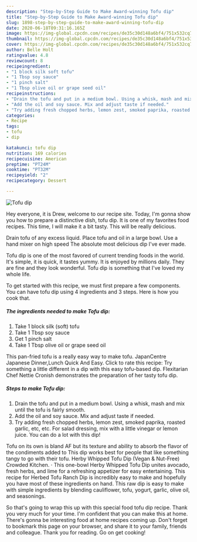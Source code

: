 ```yaml
---
description: "Step-by-Step Guide to Make Award-winning Tofu dip"
title: "Step-by-Step Guide to Make Award-winning Tofu dip"
slug: 1898-step-by-step-guide-to-make-award-winning-tofu-dip
date: 2020-06-18T09:31:16.165Z
image: https://img-global.cpcdn.com/recipes/de35c30d148a6bf4/751x532cq70/tofu-dip-recipe-main-photo.jpg
thumbnail: https://img-global.cpcdn.com/recipes/de35c30d148a6bf4/751x532cq70/tofu-dip-recipe-main-photo.jpg
cover: https://img-global.cpcdn.com/recipes/de35c30d148a6bf4/751x532cq70/tofu-dip-recipe-main-photo.jpg
author: Belle Holt
ratingvalue: 4.8
reviewcount: 8
recipeingredient:
- "1 block silk soft tofu"
- "1 Tbsp soy sauce"
- "1 pinch salt"
- "1 Tbsp olive oil or grape seed oil"
recipeinstructions:
- "Drain the tofu and put in a medium bowl. Using a whisk, mash and mix until the tofu is fairly smooth."
- "Add the oil and soy sauce. Mix and adjust taste if needed."
- "Try adding fresh chopped herbs, lemon zest, smoked paprika, roasted garlic, etc, etc. For salad dressing, mix with a little vinegar or lemon juice. You can do a lot with this dip!"
categories:
- Recipe
tags:
- tofu
- dip

katakunci: tofu dip 
nutrition: 169 calories
recipecuisine: American
preptime: "PT24M"
cooktime: "PT32M"
recipeyield: "2"
recipecategory: Dessert

---
```



![Tofu dip](https://img-global.cpcdn.com/recipes/de35c30d148a6bf4/751x532cq70/tofu-dip-recipe-main-photo.jpg)

Hey everyone, it is Drew, welcome to our recipe site. Today, I'm gonna show you how to prepare a distinctive dish, tofu dip. It is one of my favorites food recipes. This time, I will make it a bit tasty. This will be really delicious.

Drain tofu of any excess liquid. Place tofu and oil in a large bowl. Use a hand mixer on high speed The absolute most delicious dip I&#39;ve ever made.

Tofu dip is one of the most favored of current trending foods in the world. It's simple, it is quick, it tastes yummy. It is enjoyed by millions daily. They are fine and they look wonderful. Tofu dip is something that I've loved my whole life.


To get started with this recipe, we must first prepare a few components. You can have tofu dip using 4 ingredients and 3 steps. Here is how you cook that.

<!--inarticleads1-->

##### The ingredients needed to make Tofu dip:

1. Take 1 block silk (soft) tofu
1. Take 1 Tbsp soy sauce
1. Get 1 pinch salt
1. Take 1 Tbsp olive oil or grape seed oil


This pan-fried tofu is a really easy way to make tofu. JapanCentre Japanese Dinner,Lunch Quick And Easy. Click to rate this recipe: Try something a little different in a dip with this easy tofu-based dip. Flexitarian Chef Nettie Cronish demonstrates the preparation of her tasty tofu dip. 

<!--inarticleads2-->

##### Steps to make Tofu dip:

1. Drain the tofu and put in a medium bowl. Using a whisk, mash and mix until the tofu is fairly smooth.
1. Add the oil and soy sauce. Mix and adjust taste if needed.
1. Try adding fresh chopped herbs, lemon zest, smoked paprika, roasted garlic, etc, etc. For salad dressing, mix with a little vinegar or lemon juice. You can do a lot with this dip!


Tofu on its own is bland AF but its texture and ability to absorb the flavor of the condiments added to This dip works best for people that like something tangy to go with their tofu. Herby Whipped Tofu Dip (Vegan &amp; Nut-Free) Crowded Kitchen. · This one-bowl Herby Whipped Tofu Dip unites avocado, fresh herbs, and lime for a refreshing appetizer for easy entertaining. This recipe for Herbed Tofu Ranch Dip is incredibly easy to make and hopefully you have most of these ingredients on hand. This raw dip is easy to make with simple ingredients by blending cauliflower, tofu, yogurt, garlic, olive oil, and seasonings. 

So that's going to wrap this up with this special food tofu dip recipe. Thank you very much for your time. I'm confident that you can make this at home. There's gonna be interesting food at home recipes coming up. Don't forget to bookmark this page on your browser, and share it to your family, friends and colleague. Thank you for reading. Go on get cooking!
